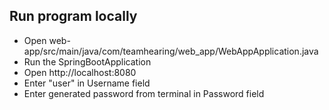 ## Run program locally
* Open web-app/src/main/java/com/teamhearing/web_app/WebAppApplication.java
* Run the SpringBootApplication
* Open http://localhost:8080 
* Enter "user" in Username field
* Enter generated password from terminal in Password field